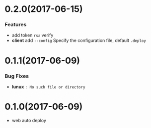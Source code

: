 # 0.2.0(2017-06-15)
### Features
* add token `rsa` verify
* **client** add `--config` Specify the configuration file, default `.deploy`

# 0.1.1(2017-06-09)
### Bug Fixes
* **lunux** `: No such file or directory`

# 0.1.0(2017-06-09)
* web auto deploy
